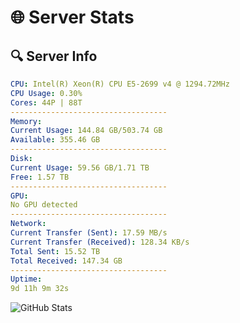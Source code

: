 # 🌐 Server Stats
## 🔍 Server Info
```yaml
CPU: Intel(R) Xeon(R) CPU E5-2699 v4 @ 1294.72MHz
CPU Usage: 0.30%
Cores: 44P | 88T
-----------------------------------
Memory:
Current Usage: 144.84 GB/503.74 GB
Available: 355.46 GB
-----------------------------------
Disk:
Current Usage: 59.56 GB/1.71 TB
Free: 1.57 TB
-----------------------------------
GPU:
No GPU detected
-----------------------------------
Network:
Current Transfer (Sent): 17.59 MB/s
Current Transfer (Received): 128.34 KB/s
Total Sent: 15.52 TB
Total Received: 147.34 GB
-----------------------------------
Uptime:
9d 11h 9m 32s
```
![GitHub Stats](https://img.shields.io/badge/Updated-2025-03-17_08:32:21-blue)